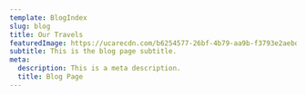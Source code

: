 ```yaml
---
template: BlogIndex
slug: blog
title: Our Travels
featuredImage: https://ucarecdn.com/b6254577-26bf-4b79-aa9b-f3793e2aebdc/
subtitle: This is the blog page subtitle.
meta:
  description: This is a meta description.
  title: Blog Page
---
```

